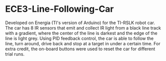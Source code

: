 # ECE3-Line-Following-Car
Developed on Energia (TI's version of Arduino) for the TI-RSLK robot car.  The car has 8 IR sensors that emit and collect IR light from a black line track with
a gradient, where the center of the line is darkest and the edge of the line is light grey.  Using PID feedback control, the car is able to follow the line, turn around, drive back and stop at a target in under a certain time.  For extra credit, the on-board buttons were used to reset the car for different trial runs.

